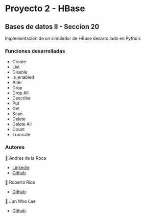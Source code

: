 # Proyecto 2 - HBase
## Bases de datos II - Seccion 20
Implementacion de un simulador de HBase desarrollado en Python.

### Funciones desarrolladas
- Create
- List
- Disable
- Is_enabled
- Alter
- Drop
- Drop All
- Describe
- Put
- Get
- Scan
- Delete
- Delete All
- Count
- Truncate  


### Autores
👤 Andres de la Roca  
- <a href = "https://www.linkedin.com/in/andr%C3%A8s-de-la-roca-pineda-10a40319b/">Linkedin</a> 
- <a href="https://github.com/andresdlRoca">Github</a>  


👤 Roberto Rios  
- <a href="https://github.com/robertriosm">Github</a>

👤 Jun Woo Lee
- <a href="https://github.com/jwlh00">Github</a>
